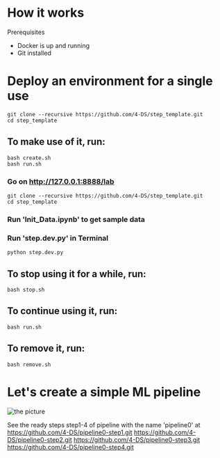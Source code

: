 # How it works

Prerequisites

- Docker is up and running
- Git installed

# Deploy an environment for a single use

```
git clone --recursive https://github.com/4-DS/step_template.git
cd step_template
```

## To make use of it, run:
```
bash create.sh
bash run.sh
```

### Go on http://127.0.0.1:8888/lab
```
git clone --recursive https://github.com/4-DS/step_template.git
cd step_template
```

### Run 'Init_Data.ipynb' to get sample data

### Run 'step.dev.py' in Terminal 

```python step.dev.py```

## To stop using it for a while, run:
```
bash stop.sh
```

## To continue using it, run:
```
bash run.sh
```

## To remove it, run:
```
bash remove.sh
```

# Let's create a simple ML pipeline

![the picture](examples/example.png)


See the ready steps step1-4 of pipeline with the name 'pipeline0' at 
    https://github.com/4-DS/pipeline0-step1.git
    https://github.com/4-DS/pipeline0-step2.git
    https://github.com/4-DS/pipeline0-step3.git
    https://github.com/4-DS/pipeline0-step4.git